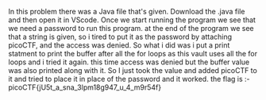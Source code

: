 In this problem there was a Java file that's given.
Download the .java file and then open it in VScode.
Once we start running the program we see that we need a password to run this program.
at the end of the program we see that a string is given, so i tired to put it as the password by attaching picoCTF, and the access was denied.
So what i did was i put a print statment to print the buffer after all the for loops as this vault uses all the for loops and i tried it again.
this time access was denied but the buffer value was also printed along with it. So I just took the value and added picoCTF to it and tried to place it in place of the password and it worked.
the flag is :- picoCTF{jU5t_a_sna_3lpm18g947_u_4_m9r54f}
